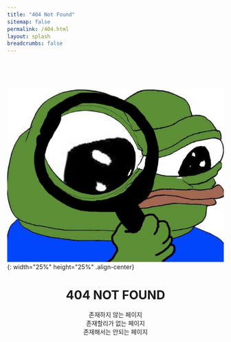 ```yaml
---
title: "404 Not Found"
sitemap: false
permalink: /404.html
layout: splash
breadcrumbs: false
---
```


<br/>
<br/>
<br/>

![image](/assets/images/페페_돋보기.jpg){: width="25%" height="25%" .align-center}

<h1><center>404 NOT FOUND</center></h1>
<center>존재하지 않는 페이지</center>
<center>존재할리가 없는 페이지</center>
<center>존재해서는 안되는 페이지</center>